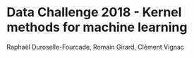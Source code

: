 # Data Challenge 2018 - Kernel methods for machine learning

Raphaël Duroselle-Fourcade, Romain Girard, Clément Vignac
